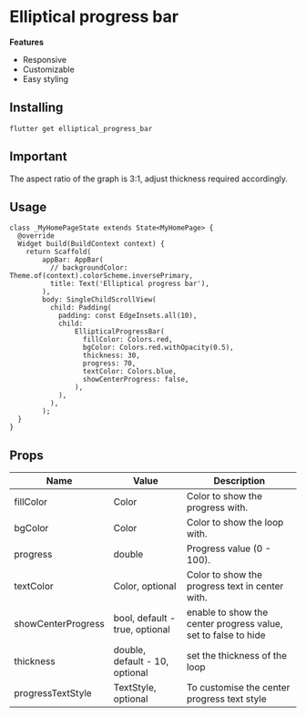 # Elliptical progress bar 

**Features**
* Responsive
* Customizable
* Easy styling

## Installing
`flutter get elliptical_progress_bar`

## Important
The aspect ratio of the graph is 3:1, adjust thickness required accordingly.

## Usage
```
class _MyHomePageState extends State<MyHomePage> {
  @override
  Widget build(BuildContext context) {
    return Scaffold(
        appBar: AppBar(
          // backgroundColor: Theme.of(context).colorScheme.inversePrimary,
          title: Text('Elliptical progress bar'),
        ),
        body: SingleChildScrollView(
          child: Padding(
            padding: const EdgeInsets.all(10),
            child: 
                EllipticalProgressBar(
                  fillColor: Colors.red,
                  bgColor: Colors.red.withOpacity(0.5),
                  thickness: 30,
                  progress: 70,
                  textColor: Colors.blue,
                  showCenterProgress: false,
                ),
            ),
          ),
        );
  }
}
```

## Props
| Name              | Value                                                               | Description                                                                                       |
|-------------------| ------------------------------------------------------------------  | -------------------------------------------------------------------------------------------------------------------------------------------     |
| fillColor      | Color  | Color to show the progress with.    |
|  bgColor         | Color | Color to show the loop with.  |
| progress          | double | Progress value (0 - 100).  |
| textColor         | Color, optional | Color to show the progress text in center with.  |
|showCenterProgress           | bool, default - true, optional  | enable to show the center progress value, set to false to hide |
|thickness| double, default - 10, optional | set the thickness of the loop |
| progressTextStyle          | TextStyle, optional  | To customise the center progress text style|
